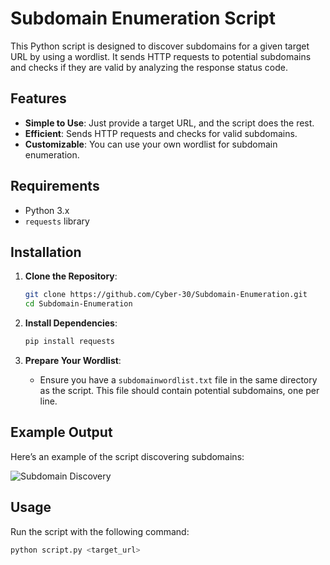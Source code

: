 # Subdomain Enumeration Script

This Python script is designed to discover subdomains for a given target URL by using a wordlist. It sends HTTP requests to potential subdomains and checks if they are valid by analyzing the response status code.

## Features

- **Simple to Use**: Just provide a target URL, and the script does the rest.
- **Efficient**: Sends HTTP requests and checks for valid subdomains.
- **Customizable**: You can use your own wordlist for subdomain enumeration.

## Requirements

- Python 3.x
- `requests` library

## Installation

1. **Clone the Repository**:
    ```bash
    git clone https://github.com/Cyber-30/Subdomain-Enumeration.git
    cd Subdomain-Enumeration
    ```

2. **Install Dependencies**:
    ```bash
    pip install requests
    ```

3. **Prepare Your Wordlist**:
    - Ensure you have a `subdomainwordlist.txt` file in the same directory as the script. This file should contain potential subdomains, one per line.

## Example Output

Here’s an example of the script discovering subdomains:

![Subdomain Discovery]([images/output.png](https://github.com/user-attachments/assets/531bbdd4-5d80-40b3-826a-1c4ee7f0d76e))

## Usage

Run the script with the following command:

```bash
python script.py <target_url>
